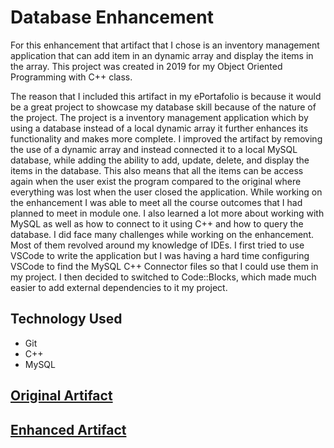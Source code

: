 # Database Enhancement

For this enhancement that artifact that I chose is an inventory management application that can add item in an dynamic array and display the items in the array. This project was created in 2019 for my Object Oriented Programming with C++ class. 

The reason that I included this artifact in my ePortafolio is because it would be a great project to showcase my database skill because of the nature of the project. The project is a inventory management application which by using a database instead of a local dynamic array it further enhances its functionality and makes more complete. I improved the artifact by removing the use of a dynamic array and instead connected it to a local MySQL database, while adding the ability to add, update, delete, and display the items in the database. This also means that all the items can be access again when the user exist the program compared to the original where everything was lost when the user closed the application. While working on the enhancement I was able to meet all the course outcomes that I had planned to meet in module one. I also learned a lot more about working with MySQL as well as how to connect to it using C++ and how to query the database. I did face many challenges while working on the enhancement. Most of them revolved around my knowledge of IDEs. I first tried to use VSCode to write the application but I was having a hard time configuring VSCode to find the MySQL C++ Connector files so that I could use them in my project. I then decided to switched to Code::Blocks, which made much easier  to add external dependencies to it my project. 

## Technology Used 
- Git
- C++
- MySQL

## [Original Artifact](https://github.com/BlueOrange579/BlueOrange579.github.io/blob/main/OriginalArtifact/InvInq.cpp)

## [Enhanced Artifact](https://github.com/BlueOrange579/BlueOrange579.github.io/tree/main/Database)